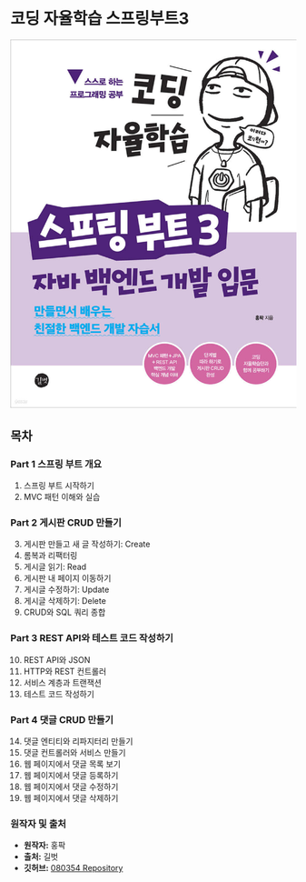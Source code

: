 # 코딩 자율학습 스프링부트3

![책 이미지](src/main/resources/images/bookimg.jpg)

## 목차

### Part 1 스프링 부트 개요
1. 스프링 부트 시작하기
2. MVC 패턴 이해와 실습

### Part 2 게시판 CRUD 만들기
3. 게시판 만들고 새 글 작성하기: Create
4. 롬복과 리팩터링
5. 게시글 읽기: Read
6. 게시판 내 페이지 이동하기
7. 게시글 수정하기: Update
8. 게시글 삭제하기: Delete
9. CRUD와 SQL 쿼리 종합

### Part 3 REST API와 테스트 코드 작성하기
10. REST API와 JSON
11. HTTP와 REST 컨트롤러
12. 서비스 계층과 트랜잭션
13. 테스트 코드 작성하기

### Part 4 댓글 CRUD 만들기
14. 댓글 엔티티와 리파지터리 만들기
15. 댓글 컨트롤러와 서비스 만들기
16. 웹 페이지에서 댓글 목록 보기
17. 웹 페이지에서 댓글 등록하기
18. 웹 페이지에서 댓글 수정하기
19. 웹 페이지에서 댓글 삭제하기


### 원작자 및 출처
- **원작자:** 홍팍
- **출처:** 길벗
- **깃허브:** [080354 Repository](https://github.com/gilbutITbook/080354)
